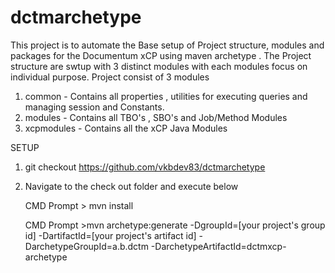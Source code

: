# dctmarchetype

This project is to automate the Base setup of  Project structure, modules and packages for the Documentum xCP using maven archetype . 
The Project structure are swtup with 3 distinct modules with each modules focus on individual purpose. Project consist of 3 modules

  1. common - Contains all properties , utilities for executing queries and managing session and Constants.
  2. modules - Contains all TBO's , SBO's and Job/Method Modules 
  3. xcpmodules - Contains all the xCP Java Modules
  
  SETUP
  
  1. git checkout https://github.com/vkbdev83/dctmarchetype 
  2. Navigate to the check out folder and execute below 
  
      CMD Prompt > mvn install
      
      CMD Prompt >mvn archetype:generate
  -DgroupId=[your project's group id]
  -DartifactId=[your project's artifact id]
  -DarchetypeGroupId=a.b.dctm
  -DarchetypeArtifactId=dctmxcp-archetype
      
      
  

